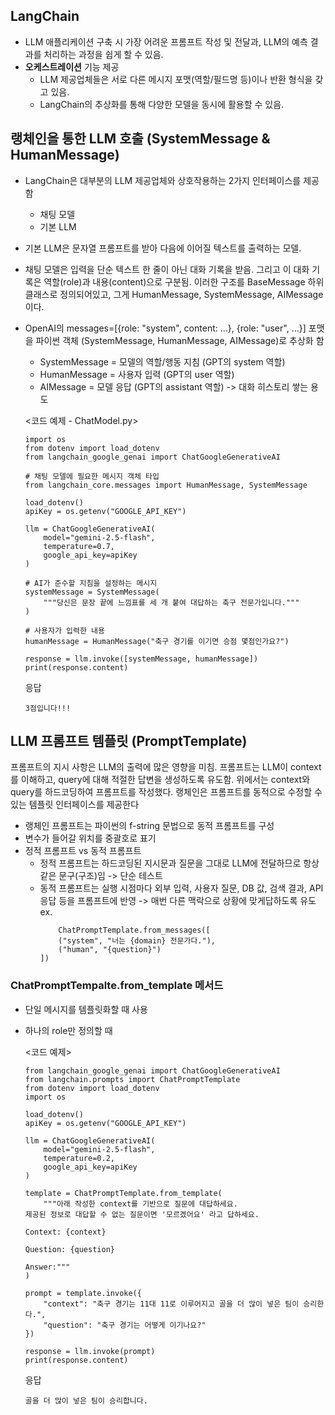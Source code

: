 ## LangChain
- LLM 애플리케이션 구축 시 가장 어려운 프롬프트 작성 및 전달과, LLM의 예측 결과를 처리하는 과정을 쉽게 할 수 있음.
- **오케스트레이션** 기능 제공
  - LLM 제공업체들은 서로 다른 메시지 포맷(역할/필드명 등)이나 반환 형식을 갖고 있음.
  - LangChain의 추상화를 통해 다양한 모델을 동시에 활용할 수 있음.
  
  
## 랭체인을 통한 LLM 호출 (SystemMessage & HumanMessage)
- LangChain은 대부분의 LLM 제공업체와 상호작용하는 2가지 인터페이스를 제공함
  - 채팅 모델
  - 기본 LLM
- 기본 LLM은 문자열 프롬프트를 받아 다음에 이어질 텍스트를 출력하는 모델.
- 채팅 모델은 입력을 단순 텍스트 한 줄이 아닌 대화 기록을 받음. 그리고 이 대화 기록은 역할(role)과 내용(content)으로 구분됨. 이러한 구조를 BaseMessage 하위 클래스로 정의되어있고, 그게 HumanMessage, SystemMessage, AIMessage 이다.
- OpenAI의 messages=[{role: "system", content: ...}, {role: "user", ...}] 포맷을 파이썬 객체 (SystemMessage, HumanMessage, AIMessage)로 추상화 함
    - SystemMessage = 모델의 역할/행동 지침 (GPT의 system 역할)
    - HumanMessage = 사용자 입력 (GPT의 user 역할)
    - AIMessage = 모델 응답 (GPT의 assistant 역할) -> 대화 히스토리 쌓는 용도

  <코드 예제 - ChatModel.py>
  ```
  import os
  from dotenv import load_dotenv
  from langchain_google_genai import ChatGoogleGenerativeAI
  
  # 채팅 모델에 필요한 메시지 객체 타입
  from langchain_core.messages import HumanMessage, SystemMessage
  
  load_dotenv()
  apiKey = os.getenv("GOOGLE_API_KEY")
  
  llm = ChatGoogleGenerativeAI(
      model="gemini-2.5-flash",
      temperature=0.7,
      google_api_key=apiKey
  )
  
  # AI가 준수할 지침을 설정하는 메시지
  systemMessage = SystemMessage(
      """당신은 문장 끝에 느낌표를 세 개 붙여 대답하는 축구 전문가입니다."""
  )
  
  # 사용자가 입력한 내용
  humanMessage = HumanMessage("축구 경기를 이기면 승점 몇점인가요?")
  
  response = llm.invoke([systemMessage, humanMessage])
  print(response.content)
  ```
 
  응답
  ```
  3점입니다!!!
  ```
## LLM 프롬프트 템플릿 (PromptTemplate)
프롬프트의 지시 사항은 LLM의 출력에 많은 영향을 미침. 프롬프트는 LLM이 context를 이해하고, query에 대해 적절한 답변을 생성하도록 유도함.
위에서는 context와 query를 하드코딩하여 프롬프트를 작성했다. 랭체인은 프롬프트를 동적으로 수정할 수 있는 템플릿 인터페이스를 제공한다
- 랭체인 프롬프트는 파이썬의 f-string 문법으로 동적 프롬프트를 구성
- 변수가 들어갈 위치를 중괄호로 표기
- 정적 프롬프트 vs 동적 프롬프트
    - 정적 프롬프트는 하드코딩된 지시문과 질문을 그대로 LLM에 전달하므로 항상 같은 문구(구조)임 -> 단순 테스트
    - 동적 프롬프트는 실행 시점마다 외부 입력, 사용자 질문, DB 값, 검색 결과, API 응답 등을 프롬프트에 반영 -> 매번 다른 맥락으로 상황에 맞게답하도록 유도
        ex.
        ```
            ChatPromptTemplate.from_messages([
            ("system", "너는 {domain} 전문가다."),
            ("human", "{question}")
        ])
        ```

### ChatPromptTempalte.from_template 메서드
- 단일 메시지를 템플릿화할 때 사용
- 하나의 role만 정의할 때

  <코드 예제>
  ```
  from langchain_google_genai import ChatGoogleGenerativeAI
  from langchain.prompts import ChatPromptTemplate
  from dotenv import load_dotenv
  import os
  
  load_dotenv()
  apiKey = os.getenv("GOOGLE_API_KEY")
  
  llm = ChatGoogleGenerativeAI(
      model="gemini-2.5-flash",
      temperature=0.2,
      google_api_key=apiKey
  )
  
  template = ChatPromptTemplate.from_template(
      """아래 작성한 context를 기반으로 질문에 대답하세요.
  제공된 정보로 대답할 수 없는 질문이면 '모르겠어요' 라고 답하세요.
  
  Context: {context}
  
  Question: {question}
  
  Answer:"""
  )
  
  prompt = template.invoke({
      "context": "축구 경기는 11대 11로 이루어지고 골을 더 많이 넣은 팀이 승리한다.",
      "question": "축구 경기는 어떻게 이기나요?"
  })
  
  response = llm.invoke(prompt)
  print(response.content)
  ```

  응답
  ```
  골을 더 많이 넣은 팀이 승리합니다.
  ```